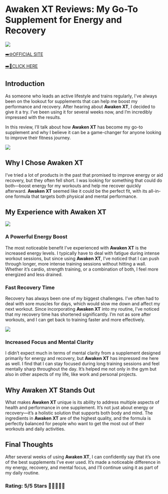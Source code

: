 # **Awaken XT Reviews**: My Go-To Supplement for Energy and Recovery

[![](https://static.vecteezy.com/system/resources/thumbnails/019/896/014/small/buy-now-gradient-button-with-cart-symbol-buy-now-illustration-png.png)](https://edetoop.top/lander/sugarpreland-1/awaken.html) 

[➡️🌐OFFICIAL SITE](https://edetoop.top/lander/sugarpreland-1/awaken.html) 

[➡️🔗CLICK HERE](https://edetoop.top/lander/sugarpreland-1/awaken.html) 


## Introduction

As someone who leads an active lifestyle and trains regularly, I’ve always been on the lookout for supplements that can help me boost my performance and recovery. After hearing about **Awaken XT**, I decided to give it a try. I’ve been using it for several weeks now, and I’m incredibly impressed with the results.

In this review, I’ll talk about how **Awaken XT** has become my go-to supplement and why I believe it can be a game-changer for anyone looking to improve their fitness journey.

[![](https://wallpapers.com/images/hd/red-order-now-button-udg4jcj4arvn8b0n-2.png)](https://edetoop.top/lander/sugarpreland-1/awaken.html)  

## Why I Chose **Awaken XT**

I’ve tried a lot of products in the past that promised to improve energy or aid recovery, but they often fell short. I was looking for something that could do both—boost energy for my workouts and help me recover quickly afterward. **Awaken XT** seemed like it could be the perfect fit, with its all-in-one formula that targets both physical and mental performance.

## My Experience with **Awaken XT**

[![](https://static.vecteezy.com/system/resources/thumbnails/019/896/014/small/buy-now-gradient-button-with-cart-symbol-buy-now-illustration-png.png)](https://edetoop.top/lander/sugarpreland-1/awaken.html)

### A Powerful Energy Boost

The most noticeable benefit I’ve experienced with **Awaken XT** is the increased energy levels. I typically have to deal with fatigue during intense workout sessions, but since using **Awaken XT**, I’ve noticed that I can push through longer, more intense training sessions without hitting a wall. Whether it’s cardio, strength training, or a combination of both, I feel more energized and less drained.

### Fast Recovery Time

Recovery has always been one of my biggest challenges. I’ve often had to deal with sore muscles for days, which would slow me down and affect my next workout. Since incorporating **Awaken XT** into my routine, I’ve noticed that my recovery time has shortened significantly. I’m not as sore after workouts, and I can get back to training faster and more effectively.

[![](https://wallpapers.com/images/hd/red-order-now-button-udg4jcj4arvn8b0n-2.png)](https://edetoop.top/lander/sugarpreland-1/awaken.html)  

### Increased Focus and Mental Clarity

I didn’t expect much in terms of mental clarity from a supplement designed primarily for energy and recovery, but **Awaken XT** has impressed me here as well. I find that I can stay focused during long training sessions and feel mentally sharp throughout the day. It’s helped me not only in the gym but also in other aspects of my life, like work and personal projects.

## Why **Awaken XT** Stands Out

What makes **Awaken XT** unique is its ability to address multiple aspects of health and performance in one supplement. It’s not just about energy or recovery—it’s a holistic solution that supports both body and mind. The ingredients in **Awaken XT** are of the highest quality, and the formula is perfectly balanced for people who want to get the most out of their workouts and daily activities.

## Final Thoughts

After several weeks of using **Awaken XT**, I can confidently say that it’s one of the best supplements I’ve ever used. It’s made a noticeable difference in my energy, recovery, and mental focus, and I’ll continue using it as part of my daily routine.

### Rating: 5/5 Stars 🌟🌟🌟🌟🌟
